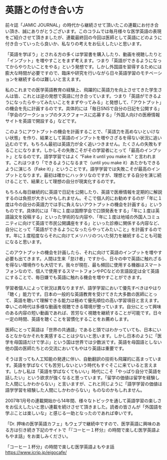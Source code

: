 # 英語との付き合い方

前々誌「JAMIC JOURNAL」の時代から継続させて頂いたこの連載にお付き合い頂き、誠にありがとうございます。このコラムでは毎月様々な医学英語の表現をご紹介させて頂きましたが、連載最終回の今回は医師として英語にどのように付き合っていったら良いか、私なりの考えをお伝えしたいと思います。

「英語を学ぼう」とされる方の多くは学習書を購入したり、動画を視聴したりと「インプット」を増やすことをまず考えます。つまり「英語ができるようになってからやりたいことをやる」という発想です。しかし外国語を習得するためには膨大な時間が必要ですので、臨床や研究を行いながら日々英語学習のモチベーションを継続するのは難しいと言えます。

私のこれまでの医学英語教育の経験上、飛躍的に英語力を向上させてきた学生さんは皆、これとは逆の発想で英語に付き合っています。つまり「英語ができるようになったらやってみたいことをまずやってみる」と発想して、「アウトプット」の機会を先に計画するのです。具体的には「毎日SNSで自分の日記を公開する」「学会のワークショップのタスクフォースに応募する」「外国人向けの医療情報サイトを英語で開設する」などです。

このようにアウトプットの機会を計画することで、「英語力を高めないといけない状態」を作り、結果として英語のインプットを増やさざるを得ない状況に追い込むのです。もちろん最初は英語力が全く追いつきません。たくさんの失敗もすることになります。しかしその失敗こそがその学習者にとって「最高のインプット」となるのです。語学学習ではよく “Fake it until you make it.” と言われます。これはつまり「できるようになるまで（until you make it）あたかもできるように演じろ（Fake it）」ということです。語学学習では失敗こそが最高のインプットとなります。最初は確かにハッタリなのですが、理想とする自分を演じ続けることで、結果として理想の自分が現実化するのです。

もちろん毎日継続的に英語で日記を公開したり、英語で医療情報を定期的に解説するのは負担が大きいかもしれません。そこで個人的にお勧めするのが「年に１度は今の自分の英語力では手に負えないアウトプットの機会を計画する」というものです。具体的には「年に１度は国際学会で口頭発表をする」「年に１度は英語論文を投稿する」といった学術的な内容や、「年に１度は地域の外国人コミュニティに向けて英語で市民公開講座をする」といった診療に関係する内容など、自分にとって「英語ができるようになったらやってみたいこと」を計画するのです。年に１度程度ならそれに向けてメリハリのついた努力を継続することも可能になると思います。

このアウトプットの機会を計画したら、それに向けて英語のインプットを増やす必要も出てきます。人間は生来「怠け者」ですから、日々の中で英語に触れざるを得ない環境作りも大切です。我々が現在、最も頻回に使用する機器はスマートフォンなので、個人で使用するスマートフォンやPCなどの言語設定は全て英語にすることで、毎日嫌でも英語に触れる機会を増やすことができます。

学習者個人によって状況は異なりますが、語学学習において優先すべきはやはり「聴く」能力です。日本の一般的な英語教育を受けてきた大多数の医師にとって、英語を聴いて理解できる能力は極めて優先順位の高い学習項目と言えます。幸いこの時代は多様な動画を視聴できる環境が整っています。自分にとって興味のある内容の短い動画であれば、苦労なく視聴を継続することが可能です。日々一定の時間、英語を聴くことを習慣化することをお薦めします。

医師にとって英語は「世界の共通語」であると頭ではわかっていても、日本にいるとなかなかそれを実感することは少ないと思います。しかし日本のように「医学を母国語だけで学ぶ」という国は世界では少数派です。英語を母国語としない他の国の医師たちとの交流においてもやはり英語は重要です。

そうは言っても人工知能の発達に伴い、自動翻訳の技術も飛躍的に高まっています。英語を学ばなくても苦労しないという時代もすぐそこに来ていると言えます。しかし私は「英語を学ばなくてもいい」時代にこそ「やっぱり自分で英語を話したい」という欲求が強くなると思っています。「留学の価値は留学を経験した人間にしかわからない」と言いますが、これと同じように「語学学習の価値は語学学習を経験した人間にしかわからない」ものなのかもしれません。

2007年1月号の連載開始から14年間、様々なトピックを通して英語学習の楽しさをお伝えしたいと思い連載を続けさせて頂きました。読者の皆さんが「外国語を学ぶことは楽しいな」と感じる一助となったのであれば幸いです。

「Dr. 押味の医学英語カフェ」もウェブで継続中ですので、医学英語に興味のある方は引き続き下記のサイトで「『コーヒー１杯分』の時間で楽しむ医学英語よもやま話」をお楽しみください。

「コーヒー１杯分」の時間で楽しむ医学英語よもやま話
https://www.icrip.jp/eigocafe/
